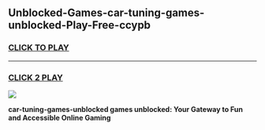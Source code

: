 
## Unblocked-Games-car-tuning-games-unblocked-Play-Free-ccypb
<h3>
<a href="https://premium76.site?title=car-tuning-games-unblocked&ref=18A1">CLICK TO PLAY</a></h3>
<hr>

<h3>
<a href="https://premium76.site?title=car-tuning-games-unblocked&ref=18A1">CLICK 2 PLAY</a>
  
</h3>

<a href="https://premium76.site?title=car-tuning-games-unblocked&ref=18A1"><img src="https://clearcache.store/games.png"></a>


**car-tuning-games-unblocked games unblocked: Your Gateway to Fun and Accessible Online Gaming**
